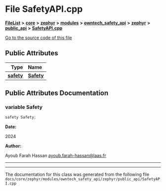 

# File SafetyAPI.cpp



[**FileList**](files.md) **>** [**core**](dir_771164b9325b04f1442f7a3ffa8ecb89.md) **>** [**zephyr**](dir_09002e7ce91f09aeb040dfd1861a47f4.md) **>** [**modules**](dir_6d0fb8ab814c517e7f155fb837e32f72.md) **>** [**owntech\_safety\_api**](dir_6577260132b49845d494a112d8acd7c7.md) **>** [**zephyr**](dir_2f6071fc869091a6d1e6d7b806fecbf0.md) **>** [**public\_api**](dir_08eec7c34983a0acd3982b6352a40f84.md) **>** [**SafetyAPI.cpp**](SafetyAPI_8cpp.md)

[Go to the source code of this file](SafetyAPI_8cpp_source.md)
























## Public Attributes

| Type | Name |
| ---: | :--- |
|  [**safety**](classsafety.md) | [**Safety**](#variable-safety)  <br> |












































## Public Attributes Documentation




### variable Safety 

```C++
safety Safety;
```





**Date:**

2024




**Author:**

Ayoub Farah Hassan [ayoub.farah-hassan@laas.fr](mailto:ayoub.farah-hassan@laas.fr) 





        

<hr>

------------------------------
The documentation for this class was generated from the following file `docs/core/zephyr/modules/owntech_safety_api/zephyr/public_api/SafetyAPI.cpp`

